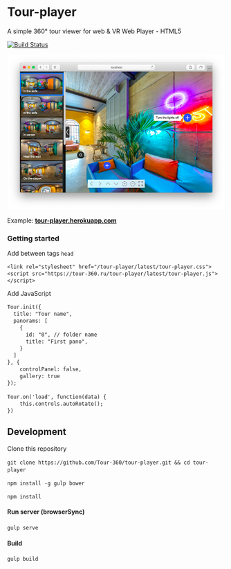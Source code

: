 Tour-player
===========
A simple 360° tour viewer for web & VR Web Player - HTML5

[![Build Status](https://travis-ci.org/Tour-360/tour-player.svg?branch=master)](https://travis-ci.org/Tour-360/tour-player)


[![tour-player demo](images/tour-player-demo.png)](http://tour-player.herokuapp.com?fov=84.5&lat=-1.65&lon=-30.9&id=1)

Example: **[tour-player.herokuapp.com](http://tour-player.herokuapp.com?fov=84.5&lat=-1.65&lon=-30.9&id=1)**

### Getting started
Add between tags `head`
```
<link rel="stylesheet" href="/tour-player/latest/tour-player.css">
<script src="https://tour-360.ru/tour-player/latest/tour-player.js"></script>
```

Add JavaScript
```
Tour.init({
  title: "Tour name",
  panorams: [
    {
      id: "0", // folder name
      title: "First pano",
    }
  ]
}, {
    controlPanel: false,
    gallery: true
});

Tour.on('load', function(data) {
    this.controls.autoRotate();
})
```




## Development

Clone this repository

`git clone https://github.com/Tour-360/tour-player.git && cd tour-player`

`npm install -g gulp bower`

`npm install`

#### Run server (browserSync)
```gulp serve ```

#### Build
```gulp build```
